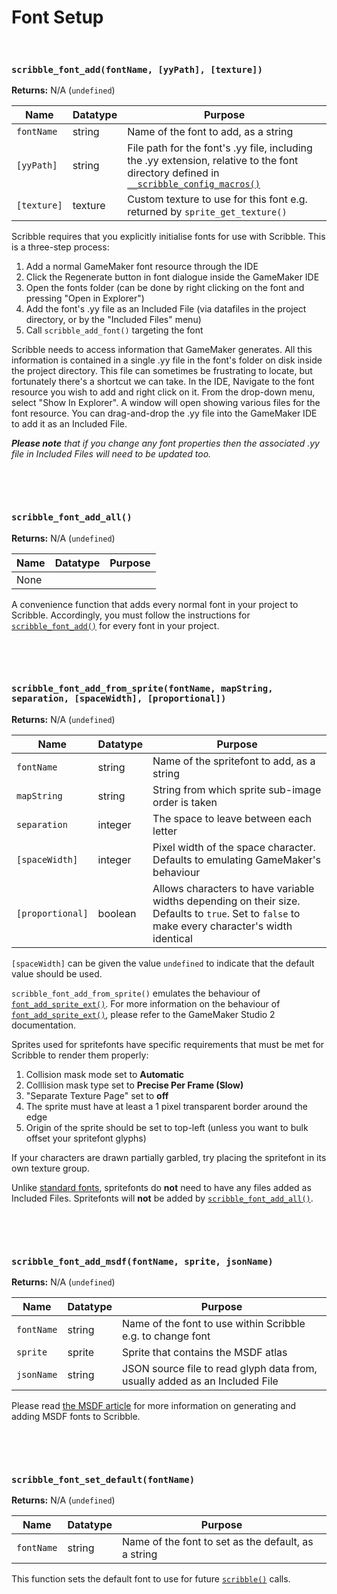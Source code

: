# Font Setup

&nbsp;

### `scribble_font_add(fontName, [yyPath], [texture])`

**Returns:** N/A (`undefined`)

|Name       |Datatype|Purpose                                                                                                                                                |
|-----------|--------|-------------------------------------------------------------------------------------------------------------------------------------------------------|
|`fontName` |string  |Name of the font to add, as a string                                                                                                                   |
|`[yyPath]` |string  |File path for the font's .yy file, including the .yy extension, relative to the font directory defined in [`__scribble_config_macros()`](configuration)|
|`[texture]`|texture |Custom texture to use for this font e.g. returned by `sprite_get_texture()`                                                                            |

Scribble requires that you explicitly initialise fonts for use with Scribble. This is a three-step process:

1. Add a normal GameMaker font resource through the IDE
2. Click the Regenerate button in font dialogue inside the GameMaker IDE
3. Open the fonts folder (can be done by right clicking on the font and pressing "Open in Explorer")
4. Add the font's .yy file as an Included File (via datafiles in the project directory, or by the "Included Files" menu)
5. Call `scribble_add_font()` targeting the font

Scribble needs to access information that GameMaker generates. All this information is contained in a single .yy file in the font's folder on disk inside the project directory. This file can sometimes be frustrating to locate, but fortunately there's a shortcut we can take. In the IDE, Navigate to the font resource you wish to add and right click on it. From the drop-down menu, select "Show In Explorer". A window will open showing various files for the font resource. You can drag-and-drop the .yy file into the GameMaker IDE to add it as an Included File.

_**Please note** that if you change any font properties then the associated .yy file in Included Files will need to be updated too._

&nbsp;

&nbsp;

### `scribble_font_add_all()`

**Returns:** N/A (`undefined`)

|Name|Datatype|Purpose|
|----|--------|-------|
|None|        |       |

A convenience function that adds every normal font in your project to Scribble. Accordingly, you must follow the instructions for [`scribble_font_add()`](font-setup?id=scribble_font_addfontname-yypath-texture) for every font in your project.

&nbsp;

&nbsp;

### `scribble_font_add_from_sprite(fontName, mapString, separation, [spaceWidth], [proportional])`

**Returns:** N/A (`undefined`)

|Name            |Datatype|Purpose                                                                                                                                        |
|----------------|--------|-----------------------------------------------------------------------------------------------------------------------------------------------|
|`fontName`      |string  |Name of the spritefont to add, as a string                                                                                                     |
|`mapString`     |string  |String from which sprite sub-image order is taken                                                                                              |
|`separation`    |integer |The space to leave between each letter                                                                                                         |
|`[spaceWidth]`  |integer |Pixel width of the space character. Defaults to emulating GameMaker's behaviour                                                                |
|`[proportional]`|boolean |Allows characters to have variable widths depending on their size. Defaults to `true`. Set to `false` to make every character's width identical|

`[spaceWidth]` can be given the value `undefined` to indicate that the default value should be used.

`scribble_font_add_from_sprite()` emulates the behaviour of [`font_add_sprite_ext()`](https://docs2.yoyogames.com/source/_build/3_scripting/4_gml_reference/fonts/font_add_sprite_ext.html). For more information on the behaviour of [`font_add_sprite_ext()`](https://docs2.yoyogames.com/source/_build/3_scripting/4_gml_reference/fonts/font_add_sprite_ext.html), please refer to the GameMaker Studio 2 documentation.

Sprites used for spritefonts have specific requirements that must be met for Scribble to render them properly:
1) Collision mask mode set to **Automatic**
2) Colllision mask type set to **Precise Per Frame (Slow)**
3) "Separate Texture Page" set to **off**
4) The sprite must have at least a 1 pixel transparent border around the edge
5) Origin of the sprite should be set to top-left (unless you want to bulk offset your spritefont glyphs)

If your characters are drawn partially garbled, try placing the spritefont in its own texture group.

Unlike [standard fonts](Functions-(Font-Setup)#scribble_font_addfontname-yypath-texture), spritefonts do **not** need to have any files added as Included Files. Spritefonts will **not** be added by [`scribble_font_add_all()`](font-setup?id=scribble_font_add_all).

&nbsp;

&nbsp;

### `scribble_font_add_msdf(fontName, sprite, jsonName)`

**Returns:** N/A (`undefined`)

|Name      |Datatype|Purpose                                                                    |
|----------|--------|---------------------------------------------------------------------------|
|`fontName`|string  |Name of the font to use within Scribble e.g. to change font                |
|`sprite`  |sprite  |Sprite that contains the MSDF atlas                                        |
|`jsonName`|string  |JSON source file to read glyph data from, usually added as an Included File|

Please read [the MSDF article](msdf-fonts) for more information on generating and adding MSDF fonts to Scribble.

&nbsp;

&nbsp;

### `scribble_font_set_default(fontName)`

**Returns:** N/A (`undefined`)

|Name       |Datatype|Purpose                                                                                                                                                                                            |
|-----------|--------|---------------------------------------------------------------------------------------------------------------------------------------------------------------------------------------------------|
|`fontName` |string  |Name of the font to set as the default, as a string                                                                                                                                                               |

This function sets the default font to use for future [`scribble()`](scribble-methods) calls.
